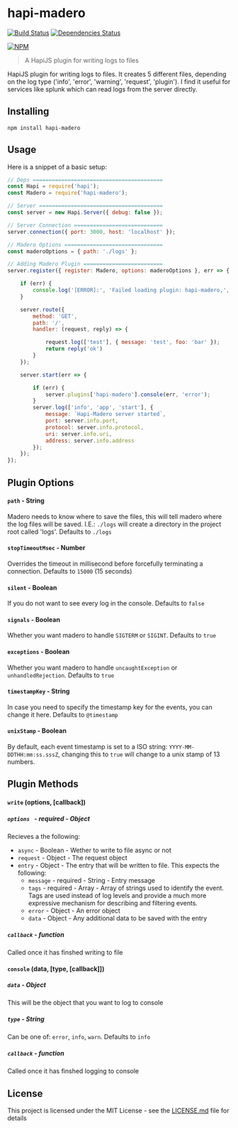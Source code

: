 # hapi-madero


[![Build Status](https://travis-ci.org/pipa/hapi-madero.svg?branch=master)](https://travis-ci.org/pipa/hapi-madero)
[![Dependencies Status](https://david-dm.org/pipa/hapi-madero.svg)](https://david-dm.org/pipa/hapi-madero)

[![NPM](https://nodei.co/npm/hapi-madero.png)](https://nodei.co/npm/hapi-madero/)

> A HapiJS plugin for writing logs to files

HapiJS plugin for writing logs to files. It creates 5 different files, depending on the log type ('info', 'error', 'warning', 'request', 'plugin'). I find it useful for services like splunk which can read logs from the server directly.

## Installing

```
npm install hapi-madero
```

## Usage

Here is a snippet of a basic setup:

```js
// Deps =========================================
const Hapi = require('hapi');
const Madero = require('hapi-madero');

// Server =======================================
const server = new Hapi.Server({ debug: false });

// Server Connection ============================
server.connection({ port: 3000, host: 'localhost' });

// Madero Options ===============================
const maderoOptions = { path: './logs' };

// Adding Madero Plugin =========================
server.register({ register: Madero, options: maderoOptions }, err => {

	if (err) {
        console.log('[ERROR]:', 'Failed loading plugin: hapi-madero,', err);
    }

    server.route({
        method: 'GET',
        path: '/',
        handler: (request, reply) => {

            request.log(['test'], { message: 'test', foo: 'bar' });
            return reply('ok')
        }
    });

    server.start(err => {

        if (err) {
            server.plugins['hapi-madero'].console(err, 'error');
        }
        server.log(['info', 'app', 'start'], {
            message: `Hapi-Madero server started`,
            port: server.info.port,
            protocol: server.info.protocol,
            uri: server.info.uri,
            address: server.info.address
        });
    });
});
```

## Plugin Options

#### `path` - String
Madero needs to know where to save the files, this will tell madero where the log files will be saved. I.E.: `./logs` will create a directory in the project root called 'logs'. Defaults to `./logs`

#### `stopTimeoutMsec` - Number
Overrides the timeout in millisecond before forcefully terminating a connection. Defaults to `15000` (15 seconds)

#### `silent` - Boolean
If you do not want to see every log in the console. Defaults to `false`

#### `signals` - Boolean
Whether you want madero to handle `SIGTERM` or `SIGINT`. Defaults to `true`

#### `exceptions` - Boolean
Whether you want madero to handle `uncaughtException` or `unhandledRejection`. Defaults to `true`

#### `timestampKey` - String
In case you need to specify the timestamp key for the events, you can change it here. Defaults to `@timestamp`

#### `unixStamp` - Boolean
By default, each event timestamp is set to a ISO string: `YYYY-MM-DDTHH:mm:ss.sssZ`, changing this to `true` will change to a unix stamp of 13 numbers.

## Plugin Methods

#### `write` (options, [callback])
##### `options ` - required - Object
Recieves a the following:
- `async` - Boolean - Wether to write to file async or not
- `request` - Object - The request object
- `entry` - Object - The entry that will be written to file. This expects the following:
  - `message`  - required - String - Entry message
  - `tags` - required - Array - Array of strings used to identify the event. Tags are used instead of log levels and provide a much more expressive mechanism for describing and filtering events.
  - `error` - Object - An error object
  - `data` - Object - Any additional data to be saved with the entry


##### `callback` - function
Called once it has finshed writing to file

#### `console` (data, [type, [callback]])
##### `data` - Object
This will be the object that you want to log to console

##### `type` - String
Can be one of: `error`, `info`, `warn`. Defaults to `info`

##### `callback` - function
Called once it has finshed logging to console


## License

This project is licensed under the MIT License - see the [LICENSE.md](LICENSE) file for details
